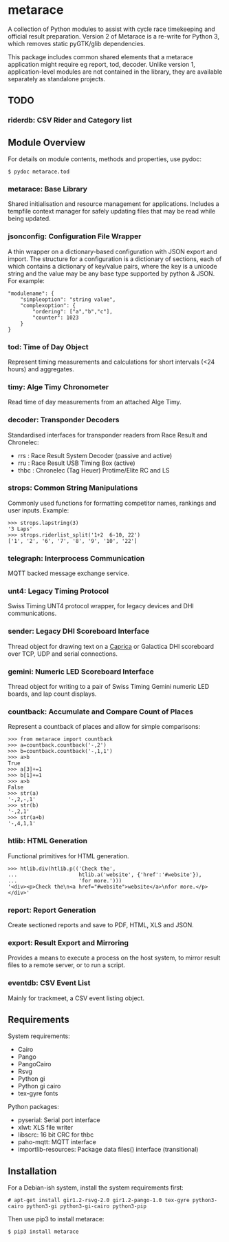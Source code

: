 # metarace

A collection of Python modules to assist with cycle race timekeeping
and official result preparation. Version 2 of Metarace is a
re-write for Python 3, which removes static pyGTK/glib dependencies.

This package includes common shared elements that a metarace
application might require eg report, tod, decoder.
Unlike version 1, application-level modules are not contained in
the library, they are available separately as standalone projects.

## TODO

### riderdb: CSV Rider and Category list


## Module Overview

For details on module contents, methods and properties, use
pydoc:

	$ pydoc metarace.tod

### metarace: Base Library

Shared initialisation and resource management for applications.
Includes a tempfile context manager for safely updating files that
may be read while being updated.


### jsonconfig: Configuration File Wrapper

A thin wrapper on a dictionary-based configuration
with JSON export and import. The structure for a configuration
is a dictionary of sections, each of which contains a dictionary
of key/value pairs, where the key is a unicode string and the
value may be any base type supported by python & JSON. For example:

	"modulename": {
		"simpleoption": "string value",
		"complexoption": {
			"ordering": ["a","b","c"],
			"counter": 1023
		}
	}


### tod: Time of Day Object

Represent timing measurements and calculations for short intervals 
(<24 hours) and aggregates.


### timy: Alge Timy Chronometer

Read time of day measurements from an attached Alge Timy.


### decoder: Transponder Decoders

Standardised interfaces for transponder readers from Race Result
and Chronelec:

   - rrs : Race Result System Decoder (passive and active)
   - rru : Race Result USB Timing Box (active)
   - thbc : Chronelec (Tag Heuer) Protime/Elite RC and LS


### strops: Common String Manipulations

Commonly used functions for formatting competitor names,
rankings and user inputs. Example:

	>>> strops.lapstring(3)
	'3 Laps'
	>>> strops.riderlist_split('1+2  6-10, 22')
	['1', '2', '6', '7', '8', '9', '10', '22']


### telegraph: Interprocess Communication

MQTT backed message exchange service. 


### unt4: Legacy Timing Protocol

Swiss Timing UNT4 protocol wrapper, for legacy devices and DHI
communications.


### sender: Legacy DHI Scoreboard Interface

Thread object for drawing text on a
[Caprica](https://github.com/ndf-zz/caprica)
or Galactica DHI scoreboard over TCP, UDP and serial connections.


### gemini: Numeric LED Scoreboard Interface

Thread object for writing to a pair of Swiss Timing Gemini
numeric LED boards, and lap count displays.


### countback: Accumulate and Compare Count of Places

Represent a countback of places and allow for simple comparisons:

	>>> from metarace import countback
	>>> a=countback.countback('-,2')
	>>> b=countback.countback('-,1,1')
	>>> a>b
	True
	>>> a[3]+=1
	>>> b[1]+=1
	>>> a>b
	False
	>>> str(a)
	'-,2,-,1'
	>>> str(b)
	'-,2,1'
	>>> str(a+b)
	'-,4,1,1'


### htlib: HTML Generation

Functional primitives for HTML generation.

	>>> htlib.div(htlib.p(('Check the',
	...                    htlib.a('website', {'href':'#website'}),
	...                    'for more.')))
	'<div><p>Check the\n<a href="#website">website</a>\nfor more.</p></div>'


### report: Report Generation

Create sectioned reports and save to PDF, HTML, XLS and JSON.


### export: Result Export and Mirroring

Provides a means to execute a process on the host system, to
mirror result files to a remote server, or to run a script.


### eventdb: CSV Event List

Mainly for trackmeet, a CSV event listing object.


## Requirements

System requirements:

   - Cairo
   - Pango
   - PangoCairo
   - Rsvg
   - Python gi
   - Python gi cairo
   - tex-gyre fonts

Python packages:

   - pyserial: Serial port interface
   - xlwt: XLS file writer
   - libscrc: 16 bit CRC for thbc
   - paho-mqtt: MQTT interface
   - importlib-resources: Package data files() interface (transitional)


## Installation

For a Debian-ish system, install the system requirements first:

	# apt-get install gir1.2-rsvg-2.0 gir1.2-pango-1.0 tex-gyre python3-cairo python3-gi python3-gi-cairo python3-pip

Then use pip3 to install metarace:

	$ pip3 install metarace



